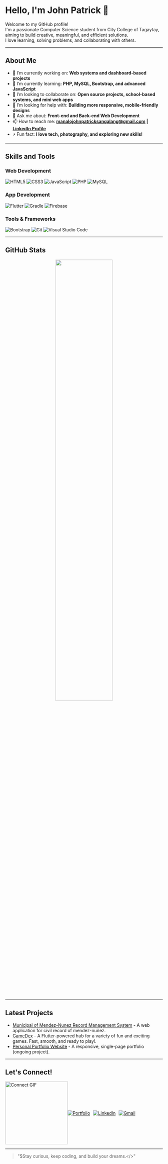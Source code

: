 # Hello, I'm John Patrick 👋

Welcome to my GitHub profile!  
I'm a passionate Computer Science student from City College of Tagaytay, aiming to build creative, meaningful, and efficient solutions.  
I love learning, solving problems, and collaborating with others.

---

## About Me

- 🔭 I’m currently working on: **Web systems and dashboard-based projects**
- 🌱 I’m currently learning: **PHP, MySQL, Bootstrap, and advanced JavaScript**
- 👯 I’m looking to collaborate on: **Open source projects, school-based systems, and mini web apps**
- 🤔 I’m looking for help with: **Building more responsive, mobile-friendly designs**
- 💬 Ask me about: **Front-end and Back-end Web Development**
- 📫 How to reach me: **manalojohnpatricksangalang@gmail.com | [LinkedIn Profile](https://www.linkedin.com/in/johnpatrick-manalo-a4903a314)**
- ⚡ Fun fact: **I love tech, photography, and exploring new skills!**

---

## Skills and Tools

### Web Development
![HTML5](https://img.shields.io/badge/HTML5-E34F26?style=for-the-badge&logo=html5&logoColor=white)
![CSS3](https://img.shields.io/badge/CSS3-1572B6?style=for-the-badge&logo=css3&logoColor=white)
![JavaScript](https://img.shields.io/badge/JavaScript-F7DF1E?style=for-the-badge&logo=javascript&logoColor=black)
![PHP](https://img.shields.io/badge/PHP-777BB4?style=for-the-badge&logo=php&logoColor=white)
![MySQL](https://img.shields.io/badge/MySQL-005C84?style=for-the-badge&logo=mysql&logoColor=white)

### App Development
![Flutter](https://img.shields.io/badge/Flutter-02569B?style=for-the-badge&logo=flutter&logoColor=white)
![Gradle](https://img.shields.io/badge/Gradle-02303A?style=for-the-badge&logo=gradle&logoColor=white)
![Firebase](https://img.shields.io/badge/Firebase-FFCA28?style=for-the-badge&logo=firebase&logoColor=black)

### Tools & Frameworks
![Bootstrap](https://img.shields.io/badge/Bootstrap-7952B3?style=for-the-badge&logo=bootstrap&logoColor=white)
![Git](https://img.shields.io/badge/Git-F05032?style=for-the-badge&logo=git&logoColor=white)
![Visual Studio Code](https://img.shields.io/badge/VSCode-0078d7?style=for-the-badge&logo=visual%20studio%20code&logoColor=white)

---

## GitHub Stats

<div align="center">
  <img src="https://github-readme-stats.vercel.app/api?username=JINXsyntax&show_icons=true&theme=tokyonight" width="60%"/>
</div>

---

## Latest Projects

- [Municipal of Mendez-Nunez Record Management System](#) - A web application for civil record of mendez-nuñez.
- [GameDex](#) - A Flutter-powered hub for a variety of fun and exciting games. Fast, smooth, and ready to play!.
- [Personal Portfolio Website](#) - A responsive, single-page portfolio (ongoing project).

---

## Let's Connect!

<div style="display: flex; justify-content: flex-start; align-items: center;">
  <!-- GIF on the left -->
  <div>
    <img src="https://github.com/user-attachments/assets/604889cd-0528-44c5-bd98-70538160fa16" alt="Connect GIF" width="200"/>
  </div>
  
  <!-- Badges on the right -->
  <div style="display: flex; justify-content: flex-start; align-items: center;">
    <a href="https://jin-xsysntax-portfolio.vercel.app/" style="margin-right: 10px;">
      <img src="https://img.shields.io/badge/Portfolio-000000?style=for-the-badge&logo=about.me&logoColor=white" alt="Portfolio"/>
    </a>
    <a href="https://www.linkedin.com/in/johnpatrick-manalo-a4903a314/" style="margin-right: 10px;">
      <img src="https://img.shields.io/badge/LinkedIn-0A66C2?style=for-the-badge&logo=linkedin&logoColor=white" alt="LinkedIn"/>
    </a>
    <a href="mailto:manalojohnpatricksangalang@gmail.com">
      <img src="https://img.shields.io/badge/Gmail-D14836?style=for-the-badge&logo=gmail&logoColor=white" alt="Gmail"/>
    </a>
  </div>
</div>

---

> "$Stay curious, keep coding, and build your dreams.</>"
